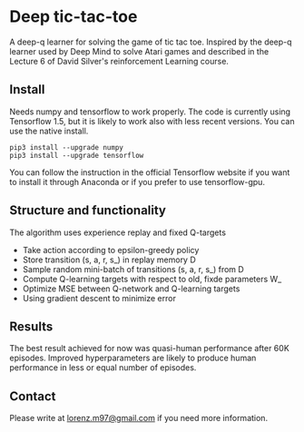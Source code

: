 # Deep tic-tac-toe
A deep-q learner for solving the game of tic tac toe. Inspired by the deep-q learner used by Deep Mind to solve Atari games and described in the Lecture 6 of David Silver's reinforcement Learning course.

## Install
Needs numpy and tensorflow to work properly. The code is currently using Tensorflow 1.5, but it is likely to work also with less recent versions. You can use the native install.

    pip3 install --upgrade numpy
    pip3 install --upgrade tensorflow

You can follow the instruction in the official Tensorflow website if you want to install it through Anaconda or if you prefer to use tensorflow-gpu.

## Structure and functionality
The algorithm uses experience replay and fixed Q-targets
* Take action according to epsilon-greedy policy
* Store transition (s, a, r, s_) in replay memory D
* Sample random mini-batch of transitions (s, a, r, s_) from D
* Compute Q-learning targets with respect to old, fixde parameters W_
* Optimize MSE between Q-network and Q-learning targets
* Using gradient descent to minimize error

## Results
The best result achieved for now was quasi-human performance after 60K episodes. Improved hyperparameters are likely to produce human performance in less or equal number of episodes.

## Contact
Please write at lorenz.m97@gmail.com if you need more information.
